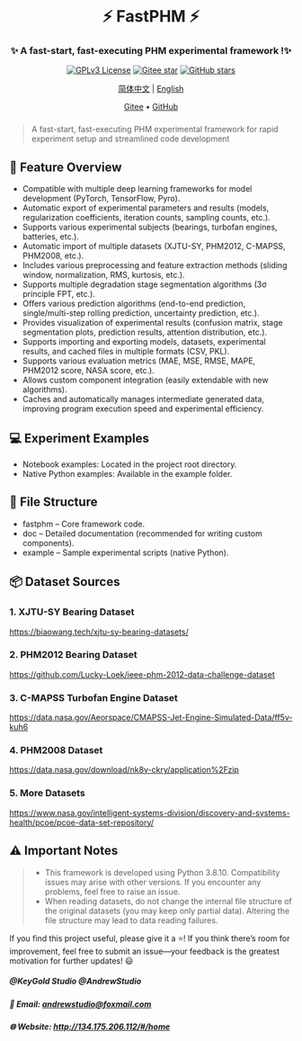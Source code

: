 <div align="center">
    <h1>⚡ FastPHM ⚡</h1>
</div>

<div align="center"><h3>✨ 
A fast-start, fast-executing PHM experimental framework !✨</h3></div>

<div align="center">

[![GPLv3 License](https://img.shields.io/badge/License-GPLv3-blue.svg)](https://www.gnu.org/licenses/gpl-3.0)
[![Gitee star](https://gitee.com/holdenmcgorin/FastPHM/badge/star.svg?theme=dark)](https://gitee.com/holdenmcgorin/FastPHM/stargazers)
[![GitHub stars](https://img.shields.io/github/stars/holden-mcgorin/FastPHM.svg?style=social)](https://github.com/holden-mcgorin/FastPHM/stargazers)

</div>

<div align="center">

[简体中文](README.md) | [English](readme-en.md)

</div>

<div align="center">
    <a href="https://gitee.com/holdenmcgorin/FastPHM" target="_blank">Gitee</a> •
    <a href="https://github.com/holden-mcgorin/FastPHM" target="_blank">GitHub</a>
</div>

### 
> A fast-start, fast-executing PHM experimental framework for rapid experiment setup and streamlined code development



## 🚀     Feature Overview
- Compatible with multiple deep learning frameworks for model development (PyTorch, TensorFlow, Pyro).
- Automatic export of experimental parameters and results (models, regularization coefficients, iteration counts, sampling counts, etc.).
- Supports various experimental subjects (bearings, turbofan engines, batteries, etc.).
- Automatic import of multiple datasets (XJTU-SY, PHM2012, C-MAPSS, PHM2008, etc.).
- Includes various preprocessing and feature extraction methods (sliding window, normalization, RMS, kurtosis, etc.).
- Supports multiple degradation stage segmentation algorithms (3σ principle FPT, etc.).
- Offers various prediction algorithms (end-to-end prediction, single/multi-step rolling prediction, uncertainty prediction, etc.).
- Provides visualization of experimental results (confusion matrix, stage segmentation plots, prediction results, attention distribution, etc.).
- Supports importing and exporting models, datasets, experimental results, and cached files in multiple formats (CSV, PKL).
- Supports various evaluation metrics (MAE, MSE, RMSE, MAPE, PHM2012 score, NASA score, etc.).
- Allows custom component integration (easily extendable with new algorithms).
- Caches and automatically manages intermediate generated data, improving program execution speed and experimental efficiency.

## 💻    Experiment Examples
- Notebook examples: Located in the project root directory.
- Native Python examples: Available in the example folder.

## 📂    File Structure
- fastphm – Core framework code.
- doc – Detailed documentation (recommended for writing custom components).
- example – Sample experimental scripts (native Python).

## 📦    Dataset Sources
### 1. XJTU-SY Bearing Dataset 
https://biaowang.tech/xjtu-sy-bearing-datasets/
### 2. PHM2012 Bearing Dataset
https://github.com/Lucky-Loek/ieee-phm-2012-data-challenge-dataset
### 3. C-MAPSS Turbofan Engine Dataset
https://data.nasa.gov/Aeorspace/CMAPSS-Jet-Engine-Simulated-Data/ff5v-kuh6  
### 4. PHM2008 Dataset
https://data.nasa.gov/download/nk8v-ckry/application%2Fzip
### 5. More Datasets
https://www.nasa.gov/intelligent-systems-division/discovery-and-systems-health/pcoe/pcoe-data-set-repository/

## ⚠     Important Notes
> - This framework is developed using Python 3.8.10. Compatibility issues may arise with other versions. If you encounter any problems, feel free to raise an issue.
> - When reading datasets, do not change the internal file structure of the original datasets (you may keep only partial data). Altering the file structure may lead to data reading failures.



If you find this project useful, please give it a ⭐!
If you think there’s room for improvement, feel free to submit an issue—your feedback is the greatest motivation for further updates! 😃


##### @KeyGold Studio @AndrewStudio
##### 📧 Email: andrewstudio@foxmail.com
##### 🌐 Website: http://134.175.206.112/#/home

